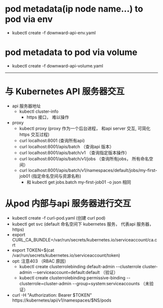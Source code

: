 # pod metadata(ip node name...) to pod via env
- kubectl create -f downward-api-env.yaml

# pod metadata to pod via volume
- kubectl create -f downward-api-volume.yaml

---
# 与 Kubernetes API 服务器交互
- api 服务器地址
  - kubectl cluster-info 
    - https 接口， 难以操作
- proxy
  - kubectl proxy (proxy 作为一个后台进程， 和api server 交互, 可简化https 交互过程)
  - curl localhost:8001 (查询所有api)
  - curl localhost:8001/apis/batch （查询api 版本）
  - curl localhost:8001/apis/batch/v1 （查询指定版本操作）
  - curl localhost:8001/apis/batch/v1/jobs （查询所有jobs， 所有命名空间）
  - curl localhost:8001/apis/batch/v1/namespaces/default/jobs/my-first-job01 (指定命名空间与资源名称)
    - 和 kubectl get jobs.batch my-first-job01 -o json 相同

# 从pod 内部与api 服务器进行交互
- kubectl create -f curl-pod.yaml (创建 curl pod)
- kubectl get svc (default 命名空间下 kubernetes 服务， 代表api 服务器， https)
- export CURL_CA_BUNDLE=/var/run/secrets/kubernetes.io/serviceaccount/ca.crt
- export TOKEN=$(cat /var/run/secrets/kubernetes.io/serviceaccount/token)
- opt: 注意403 （RBAC 原因）
  - kubectl create clusterrolebinding default-admin --clusterrole cluster-admin --serviceaccount=default:default （验证）
  - kubectl create clusterrolebinding permissive-binding --clusterrole=cluster-admin --group=system:serviceaccounts （未验证）
- curl -H "Authorization: Bearer $TOKEN" https://kubernetes/api/v1/namespaces/$NS/pods
